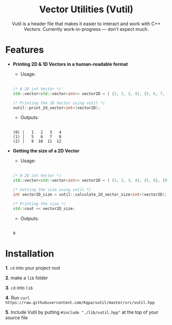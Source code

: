 <div align="center">

# Vector Utilities (Vutil)
Vutil is a header file that makes it easier to interact and work with C++ Vectors. Currently work-in-progress — don't expect much.

</div>

# Features

* **Printing 2D & 1D Vectors in a human-readable format**

  * Usage:
  
  <br>
  
  ```cpp
  /* A 2D int Vector */
  std::vector<std::vector<int>> vector2D = { {1, 2, 3, 4}, {5, 6, 7, 8}, {9, 10, 11, 12} };

  /* Printing the 2D Vector using vutil */
  vutil::print_2d_vector<int>(vector2D);
  ```
  
  * Outputs:
  
  <br>
  
  ```
  (0) |   1   2   3   4
  (1) |   5   6   7   8
  (2) |   9  10  11  12
  ```
  
* **Getting the size of a 2D Vector**

  * Usage:
  
  <br>
  
  ```cpp
  /* A 2D int Vector */
  std::vector<std::vector<int>> vector2D = { {1, 2, 3, 4}, {5, 6}, {9, 10, 12} };

  /* Getting the size using vutil */
  int vector2D_size = vutil::calculate_2d_vector_size<int>(vector2D);

  /* Printing the size */
  std::cout << vector2D_size;
  ```
  
  * Outputs:
  
  <br>
  
  ```
  9
  ```
  
# Installation
**1**. `cd` into your project root

**2**. make a `lib` folder

**3**. `cd` into `lib`

**4**. Run `curl https://raw.githubusercontent.com/Kqpa/vutil/master/src/vutil.hpp`

**5**. Include Vutil by putting `#include "./lib/vutil.hpp"` at the top of your source file